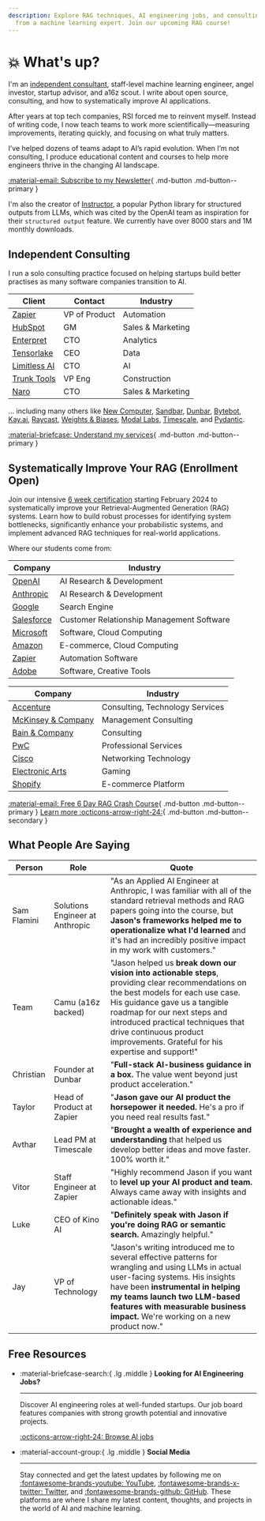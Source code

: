 ```yaml
---
description: Explore RAG techniques, AI engineering jobs, and consulting insights
  from a machine learning expert. Join our upcoming RAG course!
---
```


# :boom: What's up?

I'm an [independent consultant](./services.md), staff-level machine learning engineer, angel investor, startup advisor, and a16z scout. I write about open source, consulting, and how to systematically improve AI applications.

After years at top tech companies, RSI forced me to reinvent myself. Instead of writing code, I now teach teams to work more scientifically—measuring improvements, iterating quickly, and focusing on what truly matters.

I’ve helped dozens of teams adapt to AI’s rapid evolution. When I’m not consulting, I produce educational content and courses to help more engineers thrive in the changing AI landscape.

[:material-email: Subscribe to my Newsletter](https://dub.link/S4G5XGs){ .md-button .md-button--primary }

I'm also the creator of [Instructor](https://python.useinstructor.com/), a popular Python library for structured outputs from LLMs, which was cited by the OpenAI team as inspiration for their `structured output` feature. We currently have over 8000 stars and 1M monthly downloads.

## Independent Consulting

I run a solo consulting practice focused on helping startups build better practises as many software companies transition to AI.

| Client                                 | Contact       | Industry          |
| -------------------------------------- | ------------- | ----------------- |
| [Zapier](https://zapier.com/)          | VP of Product | Automation        |
| [HubSpot](https://hubspot.com/)        | GM            | Sales & Marketing |
| [Enterpret](https://enterpret.com/)    | CTO           | Analytics         |
| [Tensorlake](https://tensorlake.ai/)   | CEO           | Data              |
| [Limitless AI](http://limitless.ai/)   | CTO           | AI                |
| [Trunk Tools](https://trunktools.com/) | VP Eng        | Construction      |
| [Naro](http://narohq.com/)             | CTO           | Sales & Marketing |

... including many others like [New Computer](http://new.computer/), [Sandbar](https://sandbar.inc/), [Dunbar](https://trydunbar.com/), [Bytebot](https://bytebot.ai/), [Kay.ai](http://kay.ai/), [Raycast](https://raycast.com/), [Weights & Biases](https://wandb.ai/), [Modal Labs](https://modal.com/), [Timescale](https://timescale.com/), and [Pydantic](http://pydantic.dev/).

[:material-briefcase: Understand my services](./services.md){ .md-button .md-button--primary }

## Systematically Improve Your RAG (Enrollment Open)

Join our intensive [6 week certification](./systematically-improve-your-rag.md) starting February 2024 to systematically improve your Retrieval-Augmented Generation (RAG) systems. Learn how to build robust processes for identifying system bottlenecks, significantly enhance your probabilistic systems, and implement advanced RAG techniques for real-world applications.

Where our students come from:

<div class="grid two-columns" markdown="1">

| Company                              | Industry                                  |
| ------------------------------------ | ----------------------------------------- |
| [OpenAI](https://openai.com)         | AI Research & Development                 |
| [Anthropic](https://anthropic.com)   | AI Research & Development                 |
| [Google](https://google.com)         | Search Engine                             |
| [Salesforce](https://salesforce.com) | Customer Relationship Management Software |
| [Microsoft](https://microsoft.com)   | Software, Cloud Computing                 |
| [Amazon](https://amazon.com)         | E-commerce, Cloud Computing               |
| [Zapier](https://zapier.com)         | Automation Software                       |
| [Adobe](https://adobe.com)           | Software, Creative Tools                  |

| Company                                    | Industry                        |
| ------------------------------------------ | ------------------------------- |
| [Accenture](https://accenture.com)         | Consulting, Technology Services |
| [McKinsey & Company](https://mckinsey.com) | Management Consulting           |
| [Bain & Company](https://bain.com)         | Consulting                      |
| [PwC](https://pwc.com)                     | Professional Services           |
| [Cisco](https://cisco.com)                 | Networking Technology           |
| [Electronic Arts](https://ea.com)          | Gaming                          |
| [Shopify](https://shopify.com)             | E-commerce Platform             |

</div>

[:material-email: Free 6 Day RAG Crash Course](https://improvingrag.com){ .md-button .md-button--primary }
[Learn more :octicons-arrow-right-24:](./systematically-improve-your-rag.md){ .md-button .md-button--secondary }

## What People Are Saying

| Person      | Role                            | Quote                                                                                                                                                                                                                                                                                                                       |
| ----------- | ------------------------------- | --------------------------------------------------------------------------------------------------------------------------------------------------------------------------------------------------------------------------------------------------------------------------------------------------------------------------- |
| Sam Flamini | Solutions Engineer at Anthropic | "As an Applied AI Engineer at Anthropic, I was familiar with all of the standard retrieval methods and RAG papers going into the course, but **Jason's frameworks helped me to operationalize what I'd learned** and it's had an incredibly positive impact in my work with customers."                                     |
| Team        | Camu (a16z backed)              | "Jason helped us **break down our vision into actionable steps**, providing clear recommendations on the best models for each use case. His guidance gave us a tangible roadmap for our next steps and introduced practical techniques that drive continuous product improvements. Grateful for his expertise and support!" |
| Christian   | Founder at Dunbar               | "**Full-stack AI-business guidance in a box.** The value went beyond just product acceleration."                                                                                                                                                                                                                            |
| Taylor      | Head of Product at Zapier       | "**Jason gave our AI product the horsepower it needed.** He's a pro if you need real results fast."                                                                                                                                                                                                                         |
| Avthar      | Lead PM at Timescale            | "**Brought a wealth of experience and understanding** that helped us develop better ideas and move faster. 100% worth it."                                                                                                                                                                                                  |
| Vitor       | Staff Engineer at Zapier        | "Highly recommend Jason if you want to **level up your AI product and team.** Always came away with insights and actionable ideas."                                                                                                                                                                                         |
| Luke        | CEO of Kino AI                  | "**Definitely speak with Jason if you're doing RAG or semantic search.** Amazingly helpful."                                                                                                                                                                                                                                |
| Jay         | VP of Technology                | "Jason's writing introduced me to several effective patterns for wrangling and using LLMs in actual user-facing systems. His insights have been **instrumental in helping my teams launch two LLM-based features with measurable business impact.** We're working on a new product now."                                    |

## Free Resources

<div class="grid cards" markdown>

- :material-briefcase-search:{ .lg .middle } **Looking for AI Engineering Jobs?**

  ***

  Discover AI engineering roles at well-funded startups. Our job board features companies with strong growth potential and innovative projects.

  [:octicons-arrow-right-24: Browse AI jobs](https://jobs.applied-llms.org/)

- :material-account-group:{ .lg .middle } **Social Media**

  ***

  Stay connected and get the latest updates by following me on [:fontawesome-brands-youtube: YouTube](https://www.youtube.com/@jxnlco), [:fontawesome-brands-x-twitter: Twitter](https://x.com/jxnlco), and [:fontawesome-brands-github: GitHub](https://github.com/jxnl). These platforms are where I share my latest content, thoughts, and projects in the world of AI and machine learning.

</div>
